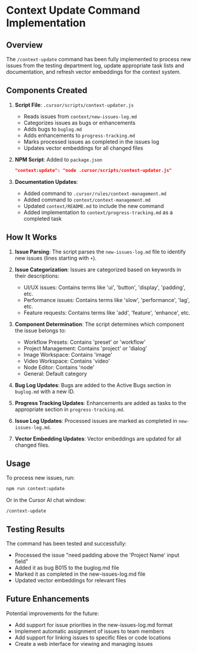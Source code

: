 # Context Update Command Implementation

## Overview

The `/context-update` command has been fully implemented to process new issues from the testing department log, update appropriate task lists and documentation, and refresh vector embeddings for the context system.

## Components Created

1. **Script File**: `.cursor/scripts/context-updater.js`
   - Reads issues from `context/new-issues-log.md`
   - Categorizes issues as bugs or enhancements
   - Adds bugs to `buglog.md`
   - Adds enhancements to `progress-tracking.md`
   - Marks processed issues as completed in the issues log
   - Updates vector embeddings for all changed files

2. **NPM Script**: Added to `package.json`
   ```json
   "context:update": "node .cursor/scripts/context-updater.js"
   ```

3. **Documentation Updates**:
   - Added command to `.cursor/rules/context-management.md`
   - Added command to `context/context-management.md`
   - Updated `context/README.md` to include the new command
   - Added implementation to `context/progress-tracking.md` as a completed task

## How It Works

1. **Issue Parsing**: The script parses the `new-issues-log.md` file to identify new issues (lines starting with `+`).

2. **Issue Categorization**: Issues are categorized based on keywords in their descriptions:
   - UI/UX issues: Contains terms like 'ui', 'button', 'display', 'padding', etc.
   - Performance issues: Contains terms like 'slow', 'performance', 'lag', etc.
   - Feature requests: Contains terms like 'add', 'feature', 'enhance', etc.

3. **Component Determination**: The script determines which component the issue belongs to:
   - Workflow Presets: Contains 'preset' or 'workflow'
   - Project Management: Contains 'project' or 'dialog'
   - Image Workspace: Contains 'image'
   - Video Workspace: Contains 'video'
   - Node Editor: Contains 'node'
   - General: Default category

4. **Bug Log Updates**: Bugs are added to the Active Bugs section in `buglog.md` with a new ID.

5. **Progress Tracking Updates**: Enhancements are added as tasks to the appropriate section in `progress-tracking.md`.

6. **Issue Log Updates**: Processed issues are marked as completed in `new-issues-log.md`.

7. **Vector Embedding Updates**: Vector embeddings are updated for all changed files.

## Usage

To process new issues, run:

```bash
npm run context:update
```

Or in the Cursor AI chat window:

```
/context-update
```

## Testing Results

The command has been tested and successfully:
- Processed the issue "need padding above the 'Project Name' input field"
- Added it as bug B015 to the buglog.md file
- Marked it as completed in the new-issues-log.md file
- Updated vector embeddings for relevant files

## Future Enhancements

Potential improvements for the future:
- Add support for issue priorities in the new-issues-log.md format
- Implement automatic assignment of issues to team members
- Add support for linking issues to specific files or code locations
- Create a web interface for viewing and managing issues 